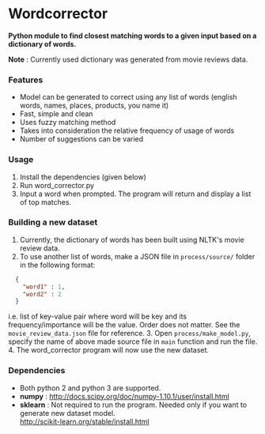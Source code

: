 # Wordcorrector
**Python module to find closest matching words to a given input based on a dictionary of words.** 

**Note** : Currently used dictionary was generated from movie reviews data.  
  
### Features
- Model can be generated to correct using any list of words (english words, names, places, products, you name it)
- Fast, simple and clean
- Uses fuzzy matching method
- Takes into consideration the relative frequency of usage of words
- Number of suggestions can be varied

### Usage
1. Install the dependencies (given below)
2. Run word_corrector.py
3. Input a word when prompted. The program will return and display a list of top matches.

### Building a new dataset
1. Currently, the dictionary of words has been built using NLTK's movie review data.
2. To use another list of words, make a JSON file in ```process/source/``` folder in the following format:

  ```json
    {
      "word1" : 1,
      "word2" : 2
    }
  ```
  i.e. list of key-value pair where word will be key and its frequency/importance will be the value. Order does not matter.
  See the ```movie_review_data.json``` file for reference.
3. Open ```process/make_model.py```, specify the name of above made source file in ```main``` function and run the file.
4. The word_corrector program will now use the new dataset.

### Dependencies
- Both python 2 and python 3 are supported.
- **numpy** : http://docs.scipy.org/doc/numpy-1.10.1/user/install.html  
- **sklearn** : Not required to run the program. Needed only if you want to generate new dataset model.  
http://scikit-learn.org/stable/install.html